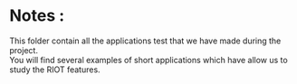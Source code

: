 # Notes :
This folder contain all the applications test that we have made during the project.  
You will find several examples of short applications which have allow us to study the RIOT features.  

